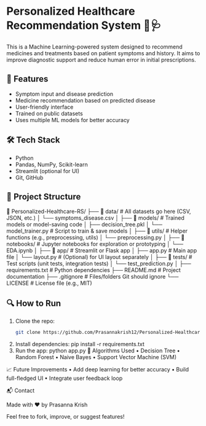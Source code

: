 # Personalized Healthcare Recommendation System 💊🩺

This is a Machine Learning-powered system designed to recommend medicines and treatments based on patient symptoms and history. It aims to improve diagnostic support and reduce human error in initial prescriptions.

## 🚀 Features
- Symptom input and disease prediction
- Medicine recommendation based on predicted disease
- User-friendly interface
- Trained on public datasets
- Uses multiple ML models for better accuracy

## 🛠️ Tech Stack
- Python
- Pandas, NumPy, Scikit-learn
- Streamlit (optional for UI)
- Git, GitHub

## 📂 Project Structure
📁 Personalized-Healthcare-RS/
├── 📁 data/                      # All datasets go here (CSV, JSON, etc.)
│   └── symptoms_disease.csv
│
├── 📁 models/                    # Trained models or model-saving code
│   ├── decision_tree.pkl
│   └── model_trainer.py         # Script to train & save models
│
├── 📁 utils/                     # Helper functions (e.g., preprocessing, utils)
│   └── preprocessing.py
│
├── 📁 notebooks/                # Jupyter notebooks for exploration or prototyping
│   └── EDA.ipynb
│
├── 📁 app/                      # Streamlit or Flask app
│   ├── app.py                   # Main app file
│   └── layout.py                # (Optional) for UI layout separately
│
├── 📁 tests/                    # Test scripts (unit tests, integration tests)
│   └── test_prediction.py
│
├── requirements.txt             # Python dependencies
├── README.md                    # Project documentation
├── .gitignore                   # Files/folders Git should ignore
└── LICENSE                      # License file (e.g., MIT)
## 🔍 How to Run

1. Clone the repo:
   ```bash
   git clone https://github.com/Prasannakrish12/Personalized-Healthcare-Recommendation-System.git
2.	Install dependencies:
   pip install -r requirements.txt
3.	Run the app:
   python app.py
🤖 Algorithms Used
	•	Decision Tree
	•	Random Forest
	•	Naive Bayes
	•	Support Vector Machine (SVM)

📈 Future Improvements
	•	Add deep learning for better accuracy
	•	Build full-fledged UI
	•	Integrate user feedback loop

📬 Contact

Made with ❤️ by Prasanna Krish

Feel free to fork, improve, or suggest features!

